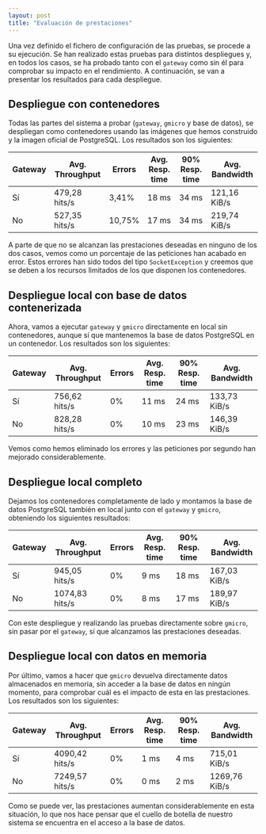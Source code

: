```yaml
---
layout: post
title: "Evaluación de prestaciones"
---
```


Una vez definido el fichero de configuración de las pruebas, se procede a su ejecución. Se han realizado estas pruebas para distintos despliegues y, en todos los casos, se ha probado tanto con el `gateway` como sin él para comprobar su impacto en el rendimiento. A continuación, se van a presentar los resultados para cada despliegue.

## Despliegue con contenedores

Todas las partes del sistema a probar (`gateway`, `gmicro` y base de datos), se despliegan como contenedores usando las imágenes que hemos construido y la imagen oficial de PostgreSQL. Los resultados son los siguientes:

|Gateway|Avg. Throughput|Errors|Avg. Resp. time|90% Resp. time|Avg. Bandwidth|
|-------|---------------|------|---------------|--------------|--------------|
|Sí     |479,28 hits/s  |3,41% |18 ms          |34 ms         |121,16 KiB/s  |
|No     |527,35 hits/s  |10,75%|17 ms          |34 ms         |219,74 KiB/s  |

A parte de que no se alcanzan las prestaciones deseadas en ninguno de los dos casos, vemos como un porcentaje de las peticiones han acabado en error. Estos errores han sido todos del tipo `SocketException` y creemos que se deben a los recursos limitados de los que disponen los contenedores.

## Despliegue local con base de datos contenerizada

Ahora, vamos a ejecutar `gateway` y `gmicro` directamente en local sin contenedores, aunque sí que mantenemos la base de datos PostgreSQL en un contenedor. Los resultados son los siguientes:

|Gateway|Avg. Throughput|Errors|Avg. Resp. time|90% Resp. time|Avg. Bandwidth|
|-------|---------------|------|---------------|--------------|--------------|
|Sí     |756,62 hits/s  |0%    |11 ms          |24 ms         |133,73 KiB/s  |
|No     |828,28 hits/s  |0%    |10 ms          |23 ms         |146,39 KiB/s  |

Vemos como hemos eliminado los errores y las peticiones por segundo han mejorado considerablemente.

## Despliegue local completo

Dejamos los contenedores completamente de lado y montamos la base de datos PostgreSQL también en local junto con el `gateway` y `gmicro`, obteniendo los siguientes resultados:

|Gateway|Avg. Throughput|Errors|Avg. Resp. time|90% Resp. time|Avg. Bandwidth|
|-------|---------------|------|---------------|--------------|--------------|
|Sí     |945,05 hits/s  |0%    |9 ms           |18 ms         |167,03 KiB/s  |
|No     |1074,83 hits/s |0%    |8 ms           |17 ms         |189,97 KiB/s  |

Con este despliegue y realizando las pruebas directamente sobre `gmicro`, sin pasar por el `gateway`, sí que alcanzamos las prestaciones deseadas.

## Despliegue local con datos en memoria

Por último, vamos a hacer que `gmicro` devuelva directamente datos almacenados en memoria, sin acceder a la base de datos en ningún momento, para comprobar cuál es el impacto de esta en las prestaciones. Los resultados son los siguientes:

|Gateway|Avg. Throughput|Errors|Avg. Resp. time|90% Resp. time|Avg. Bandwidth|
|-------|---------------|------|---------------|--------------|--------------|
|Sí     |4090,42 hits/s |0%    |1 ms           |4 ms          |715,01 KiB/s  |
|No     |7249,57 hits/s |0%    |0 ms           |2 ms          |1269,76 KiB/s |

Como se puede ver, las prestaciones aumentan considerablemente en esta situación, lo que nos hace pensar que el cuello de botella de nuestro sistema se encuentra en el acceso a la base de datos.